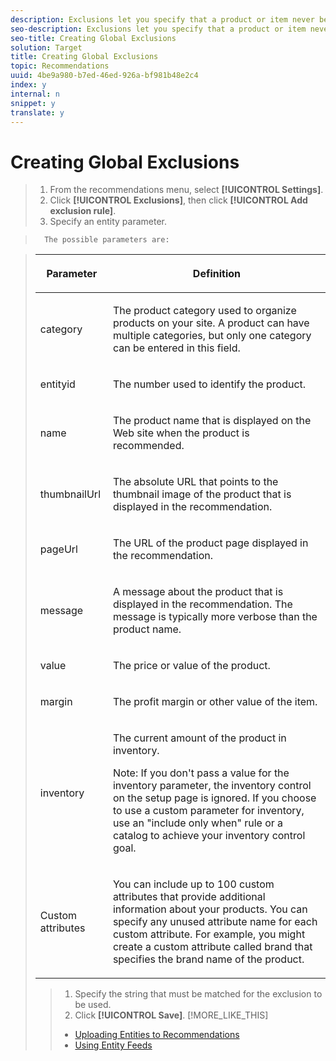 ```yaml
---
description: Exclusions let you specify that a product or item never be included in your recommendations if they meet specific criteria. Multiple global exclusions are combined using "Or" logic.
seo-description: Exclusions let you specify that a product or item never be included in your recommendations if they meet specific criteria. Multiple global exclusions are combined using "Or" logic.
seo-title: Creating Global Exclusions
solution: Target
title: Creating Global Exclusions
topic: Recommendations
uuid: 4be9a980-b7ed-46ed-926a-bf981b48e2c4
index: y
internal: n
snippet: y
translate: y
---
```


# Creating Global Exclusions


>1. From the recommendations menu, select **[!UICONTROL  Settings]**.
>1. Click **[!UICONTROL  Exclusions]**, then click **[!UICONTROL  Add exclusion rule]**.
>1. Specify an entity parameter.

>       The possible parameters are: 



>    <table id="table_E2D07D0D266D4965BD4336D2A0FD062A"> 
 <thead> 
  <tr> 
   <th colname="col1" class="entry"> <p>Parameter </p> </th> 
   <th colname="col2" class="entry"> <p>Definition </p> </th> 
  </tr> 
 </thead>
 <tbody> 
  <tr> 
   <td colname="col1"> <p>category </p> </td> 
   <td colname="col2"> <p> The product category used to organize products on your site. A product can have multiple categories, but only one category can be entered in this field. </p> </td> 
  </tr> 
  <tr> 
   <td colname="col1"> <p>entityid </p> </td> 
   <td colname="col2"> <p> The number used to identify the product. </p> </td> 
  </tr> 
  <tr> 
   <td colname="col1"> <p>name </p> </td> 
   <td colname="col2"> <p> The product name that is displayed on the Web site when the product is recommended. </p> </td> 
  </tr> 
  <tr> 
   <td colname="col1"> <p>thumbnailUrl </p> </td> 
   <td colname="col2"> <p> The absolute URL that points to the thumbnail image of the product that is displayed in the recommendation. </p> </td> 
  </tr> 
  <tr> 
   <td colname="col1"> <p>pageUrl </p> </td> 
   <td colname="col2"> <p> The URL of the product page displayed in the recommendation. </p> </td> 
  </tr> 
  <tr> 
   <td colname="col1"> <p>message </p> </td> 
   <td colname="col2"> <p> A message about the product that is displayed in the recommendation. The message is typically more verbose than the product name. </p> </td> 
  </tr> 
  <tr> 
   <td colname="col1"> <p>value </p> </td> 
   <td colname="col2"> <p> The price or value of the product. </p> </td> 
  </tr> 
  <tr> 
   <td colname="col1"> <p>margin </p> </td> 
   <td colname="col2"> <p> The profit margin or other value of the item. </p> </td> 
  </tr> 
  <tr> 
   <td colname="col1"> <p>inventory </p> </td> 
   <td colname="col2"> <p> The current amount of the product in inventory. </p> <p> <p>Note:  If you don't pass a value for the inventory parameter, the inventory control on the setup page is ignored. If you choose to use a custom parameter for inventory, use an "include only when" rule or a catalog to achieve your inventory control goal. </p> </p> </td> 
  </tr> 
  <tr> 
   <td colname="col1"> <p>Custom attributes </p> </td> 
   <td colname="col2"> <p> You can include up to 100 custom attributes that provide additional information about your products. You can specify any unused attribute name for each custom attribute. For example, you might create a custom attribute called brand that specifies the brand name of the product. </p> </td> 
  </tr> 
 </tbody> 
</table>

>1. Specify the string that must be matched for the exclusion to be used.
>1. Click **[!UICONTROL  Save]**.
>[!MORE_LIKE_THIS]
>
>* [ Uploading Entities to Recommendations ](c_Uploading_Entities_to_Recommendations.md#concept_23D55B1FAEBE425A8A0F9796A0E21AE1)
>* [ Using Entity Feeds ](t_Using_Entity_Feeds.md#task_4034B221DC754633B1280893AE6B5F86)
